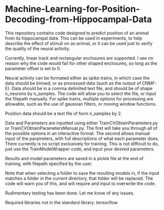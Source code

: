 # Machine-Learning-for-Position-Decoding-from-Hippocampal-Data
This repository contains code designed to predict position of an animal from its hippocampal data. This can be used in experiments, to help describe the effect of stimuli on an animal, or it can be used just to verify the quality of the neural activity.

Currently, linear track and rectangular enclosures are supported. I see no reason why the code would fail for other shaped enclosures, so long as the parameter offset is set to 0.

Neural activity can be formated either as spike trains, in which case the data should be binned, or as processed data (such as the output of CNMF-E). Data should be in a comma delimited text file, and should be of shape n_neurons by n_samples. The code will allow you to select the file, or input the filepath manually. For spike trains, multiple options for processing are allowable, such as the use of gaussian filters, or moving window functions.

Position data should be a text file of form n_samples by 2. 


Data and Parameters are inputted using either TrainCVObtainParameters.py or TrainCVObtainParametersManual.py. The first will take you through all of the possible options in an interactive format. The second allows manual input of the parameters, with full descriptions of what each parameter does. There currently is no script exclusively for training. This is not difficult to do, just use the TrainModelWrapper code, and input your desired parameters. 

Results and model parameters are saved in a pickle file at the end of training, with filepath specified by the user.

Note that when selecting a folder to save the resulting models in, if the input matches a folder in the current directory, that folder will be replaced. The code will warn you of this, and will require and input to overwrite the code.



Rudimentary testing has been done. Let me know of any issues.

Required libraries not in the standard library: tensorflow 
